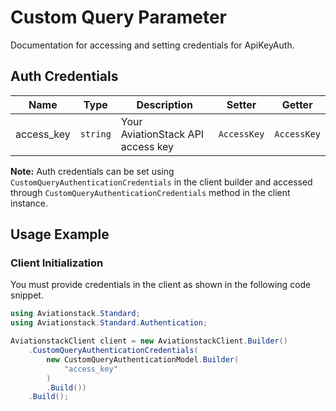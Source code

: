
# Custom Query Parameter



Documentation for accessing and setting credentials for ApiKeyAuth.

## Auth Credentials

| Name | Type | Description | Setter | Getter |
|  --- | --- | --- | --- | --- |
| access_key | `string` | Your AviationStack API access key | `AccessKey` | `AccessKey` |



**Note:** Auth credentials can be set using `CustomQueryAuthenticationCredentials` in the client builder and accessed through `CustomQueryAuthenticationCredentials` method in the client instance.

## Usage Example

### Client Initialization

You must provide credentials in the client as shown in the following code snippet.

```csharp
using Aviationstack.Standard;
using Aviationstack.Standard.Authentication;

AviationstackClient client = new AviationstackClient.Builder()
    .CustomQueryAuthenticationCredentials(
        new CustomQueryAuthenticationModel.Builder(
            "access_key"
        )
        .Build())
    .Build();
```


